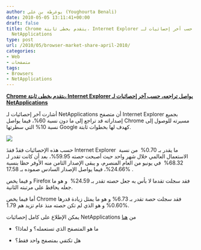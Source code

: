 ```yaml
---
author: يوغرطة بن علي (Youghourta Benali)
date: 2010-05-05 13:11:41+00:00
draft: false
title: Chrome يتقدم بخطى ثابتة، Internet Explorer يواصل تراجعه، حسب آخر إحصائيات لـ
  NetApplications
type: post
url: /2010/05/browser-market-share-april-2010/
categories:
- Web
- متصفحات
tags:
- Browsers
- NetApplications
---
```


[**Chrome يتقدم بخطى ثابتة، Internet Explorer يواصل تراجعه، حسب آخر إحصائيات لـ NetApplications**](http://www.it-scoop.com/2010/05/Browser-Market-Share-April-2010)


أشارت آخر إحصائيات لـ NetApplications أن متصفح Internet Explorer بجميع إصداراته قد تراجع إلى ما دون نسبة 60%، فيما يواصل Chrome مسيرته للوصول إلى نسبة 10% التي سطرتها Google كهدف لها بخطوات ثابتة.

[![](http://www.it-scoop.com/wp-content/uploads/2010/05/netApplication-Browser-April-2010.png)
](http://www.it-scoop.com/2010/05/Browser-Market-Share-April-2010)

حسب هذه الإحصائيات فقدْ فقدَ Internet Explorer  ما يقدر بـ 0.70%  من نسبة الاستعمال العالمي خلال شهر واحد حيث أصبحت حصته 59.95%، بعد أن كانت تقدر لـ 68.32%  في يونيو من العام المنصرم، و يبقى الإصدار الثامن منه الأوفر حظا بنسبة 24.66%، فيما يواصل الإصدار السادس صموده بـ 17.58% .

و فيما يخص Firefox فقد سجلت تقدما لا بأس به جعل حصته تقدر بـ 24.59%  و هو ما جعله يحافظ على مرتبته الثانية.

أما فيما يخص Chrome فقد سجلت حصة تقدر بـ 6.73% و هو ما يمثل زيادة قدرها 0.60% و هو الذي لم تكن حصته منذ عام تزيد هم 1.79%.

يمكن الإطلاع على كامل إحصائيات NetApplications من [هنا](http://marketshare.hitslink.com/browser-market-share.aspx?qprid=0)

- ما هو المتصفح الذي تستعمله؟ و لماذا؟

- هل تكتفي بمتصفح واحد فقط؟
